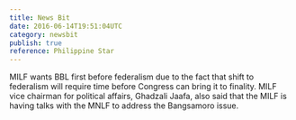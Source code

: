 ```yaml
---
title: News Bit
date: 2016-06-14T19:51:04UTC
category: newsbit
publish: true
reference: Philippine Star
---
```


MILF wants BBL first before federalism due to the fact that shift to federalism will require time before Congress can bring it to finality.
MILF vice chairman for political affairs, Ghadzali Jaafa, also said that the MILF is having talks with the MNLF to address the Bangsamoro issue.